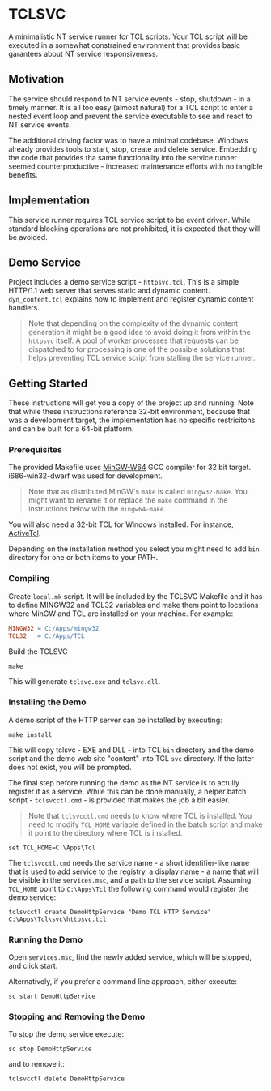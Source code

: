 # TCLSVC

A minimalistic NT service runner for TCL scripts. Your TCL script will be executed in a somewhat constrained environment that provides basic garantees about NT service responsiveness.

## Motivation

The service should respond to NT service events - stop, shutdown - in a timely manner. It is all too easy (almost natural) for a TCL script to enter a nested event loop and prevent the service executable to see and react to NT service events.

The additional driving factor was to have a minimal codebase. Windows already provides tools to start, stop, create and delete service. Embedding the code that provides tha same functionality into the service runner seemed counterproductive - increased maintenance efforts with no tangible benefits.

## Implementation

This service runner requires TCL service script to be event driven. While standard blocking operations are not prohibited, it is expected that they will be avoided.

## Demo Service

Project includes a demo service script - `httpsvc.tcl`. This is a simple HTTP/1.1 web server that serves static and dynamic content. `dyn_content.tcl` explains how to implement and register dynamic content handlers.

> Note that depending on the complexity of the dynamic content generation it might be a good idea to avoid doing it from within the `httpsvc` itself. A pool of worker processes that requests can be dispatched to for processing is one of the possible solutions that helps preventing TCL service script from stalling the service runner.

## Getting Started

These instructions will get you a copy of the project up and running. Note that while these instructions reference 32-bit environment, because that was a development target, the implementation has no specific restricitons and can be built for a 64-bit platform.

### Prerequisites

The provided Makefile uses [MinGW-W64](https://sourceforge.net/projects/mingw-w64/files/Toolchains%20targetting%20Win32/Personal%20Builds/mingw-builds/) GCC compiler for 32 bit target. i686-win32-dwarf was used for development.

> Note that as distributed MinGW's `make` is called `mingw32-make`. You might want to rename it or replace the `make` command in the instructions below with the `mingw64-make`.

You will also need a 32-bit TCL for Windows installed. For instance, [ActiveTcl](https://www.activestate.com/activetcl/downloads).

Depending on the installation method you select you might need to add `bin` directory for one or both items to your PATH.

### Compiling

Create `local.mk` script. It will be included by the TCLSVC Makefile and it has to define MINGW32 and TCL32 variables and make them point to locations where MinGW and TCL are installed on your machine. For example:

```makefile
MINGW32 = C:/Apps/mingw32
TCL32   = C:/Apps/TCL
```

Build the TCLSVC

```
make
```

This will generate `tclsvc.exe` and `tclsvc.dll`.

### Installing the Demo

A demo script of the HTTP server can be installed by executing:

```
make install
```

This will copy tclsvc - EXE and DLL - into TCL `bin` directory and the demo script and the demo web site "content" into TCL `svc` directory. If the latter does not exist, you will be prompted.

The final step before running the demo as the NT service is to actully register it as a service. While this can be done manually, a helper batch script - `tclsvcctl.cmd` - is provided that makes the job a bit easier.

> Note that `tclsvcctl.cmd` needs to know where TCL is installed. You need to modify `TCL_HOME` variable defined in the batch script and make it point to the directory where TCL is installed.

```batchfile
set TCL_HOME=C:\Apps\Tcl
```

The `tclsvcctl.cmd` needs the service name - a short identifier-like name that is used to add service to the registry, a display name - a name that will be visible in the `services.msc`, and a path to the service script. Assuming `TCL_HOME` point to `C:\Apps\Tcl` the following command would register the demo service:

```batchfile
tclsvcctl create DemoHttpService "Demo TCL HTTP Service" C:\Apps\Tcl\svc\httpsvc.tcl
```

### Running the Demo

Open `services.msc`, find the newly added service, which will be stopped, and click start.

Alternatively, if you prefer a command line approach, either execute:

```batchfile
sc start DemoHttpService
```

### Stopping and Removing the Demo

To stop the demo service execute:

```batchfile
sc stop DemoHttpService
```

and to remove it:

```batchfile
tclsvcctl delete DemoHttpService
```
